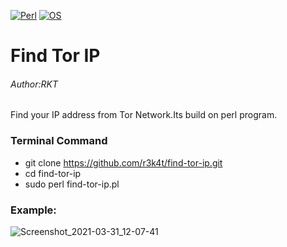 [![Perl](https://img.shields.io/badge/Program-Perl-brightgreen.svg)](https://metacpan.org/release/perl/)
[![OS](https://img.shields.io/badge/Tested%20On-Linux%20%7C%20Windows-yellowgreen.svg)](https://en.wikipedia.org/wiki/Linux)
# Find Tor IP

<h6>Author:RKT</h6>

Find your IP address from Tor Network.Its build on perl program.


### Terminal Command ###

+ git clone https://github.com/r3k4t/find-tor-ip.git
+ cd find-tor-ip
+ sudo perl find-tor-ip.pl


### Example: ###


![Screenshot_2021-03-31_12-07-41](https://user-images.githubusercontent.com/69615463/113121880-ea318280-9234-11eb-9250-1ae3ba00b9b1.png)

